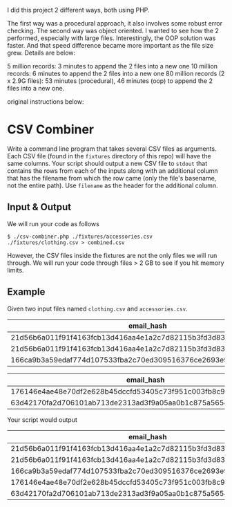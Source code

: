 I did this project 2 different ways, both using PHP. 

The first way was a procedural approach, it also involves some robust error checking. The second way was object oriented. I wanted to see how the 2 performed, especially with large files. Interestingly, the OOP solution was faster. And that speed difference became more important as the file size grew. Details are below: 

5 million records: 3 minutes to append the 2 files into a new one
10 million records: 6 minutes to append the 2 files into a new one
80 million records (2 x 2.9G files): 53 minutes (procedural), 46 minutes (oop) to append the 2 files into a new one.

original instructions below:

# CSV Combiner

Write a command line program that takes several CSV files as arguments. Each CSV
file (found in the `fixtures` directory of this repo) will have the same
columns. Your script should output a new CSV file to `stdout` that contains the
rows from each of the inputs along with an additional column that has the
filename from which the row came (only the file's basename, not the entire path).
Use `filename` as the header for the additional column.

## Input & Output
We will run your code as follows
```
$ ./csv-combiner.php ./fixtures/accessories.csv ./fixtures/clothing.csv > combined.csv
```

However, the CSV files inside the fixtures are not the only files we will run
through. We will run your code through files > 2 GB to see if you hit memory limits.

## Example

Given two input files named `clothing.csv` and `accessories.csv`.

|email_hash|category|
|----------|--------|
|21d56b6a011f91f4163fcb13d416aa4e1a2c7d82115b3fd3d831241fd63|Shirts|
|21d56b6a011f91f4163fcb13d416aa4e1a2c7d82115b3fd3d831241fd63|Pants|
|166ca9b3a59edaf774d107533fba2c70ed309516376ce2693e92c777dd971c4b|Cardigans|

|email_hash|category|
|----------|--------|
|176146e4ae48e70df2e628b45dccfd53405c73f951c003fb8c9c09b3207e7aab|Wallets|
|63d42170fa2d706101ab713de2313ad3f9a05aa0b1c875a56545cfd69f7101fe|Purses|

Your script would output

|email_hash|category|filename|
|----------|--------|--------|
|21d56b6a011f91f4163fcb13d416aa4e1a2c7d82115b3fd3d831241fd63|Shirts|clothing.csv|
|21d56b6a011f91f4163fcb13d416aa4e1a2c7d82115b3fd3d831241fd63|Pants|clothing.csv|
|166ca9b3a59edaf774d107533fba2c70ed309516376ce2693e92c777dd971c4b|Cardigans|clothing.csv|
|176146e4ae48e70df2e628b45dccfd53405c73f951c003fb8c9c09b3207e7aab|Wallets|accessories.csv|
|63d42170fa2d706101ab713de2313ad3f9a05aa0b1c875a56545cfd69f7101fe|Purses|accessories.csv|

